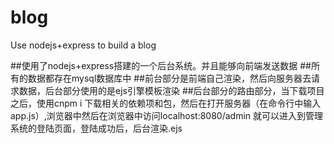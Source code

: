 # blog
Use nodejs+express to build a blog

##使用了nodejs+express搭建的一个后台系统。并且能够向前端发送数据
##所有的数据都存在mysql数据库中
##前台部分是前端自己渲染，然后向服务器去请求数据，后台部分使用的是ejs引擎模板渲染
##后台部分的路由部分，当下载项目之后，使用cnpm i 下载相关的依赖项和包，然后在打开服务器（在命令行中输入app.js）,浏览器中然后在浏览器中访问localhost:8080/admin 就可以进入到管理系统的登陆页面，登陆成功后，后台渲染.ejs
